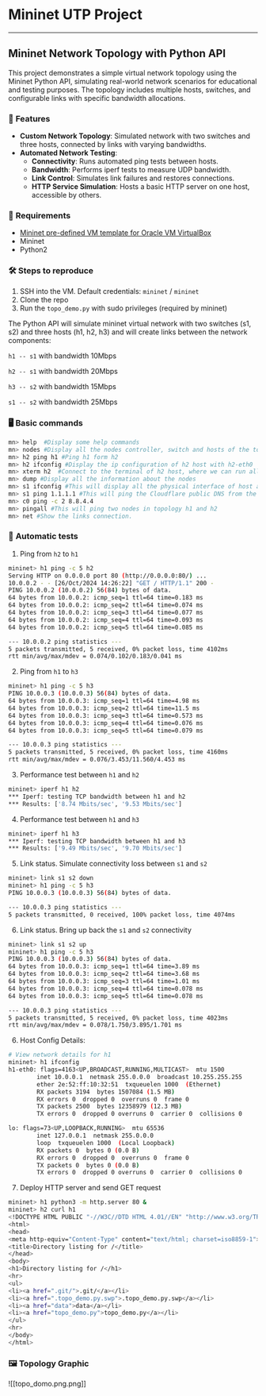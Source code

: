 # Mininet UTP Project
--- 

## **Mininet Network Topology with Python API**

This project demonstrates a simple virtual network topology using the Mininet Python API, simulating real-world network scenarios for educational and testing purposes. The topology includes multiple hosts, switches, and configurable links with specific bandwidth allocations.

### 🔖  **Features**

* **Custom Network Topology**: Simulated network with two switches and three hosts, connected by links with varying bandwidths.
* **Automated Network Testing**:
	* **Connectivity**: Runs automated ping tests between hosts.
	* **Bandwidth**: Performs iperf tests to measure UDP bandwidth.
	* **Link Control**: Simulates link failures and restores connections.
	* **HTTP Service Simulation**: Hosts a basic HTTP server on one host, accessible by others.

### 🧰  **Requirements**

* [Mininet pre-defined VM template for Oracle VM VirtualBox](https://github.com/mininet/mininet/releases/)
* Mininet
* Python2

### 🛠️  **Steps to reproduce**

1.  SSH into the VM. Default credentials:
	`mininet` / `mininet`
2. Clone the repo
3. Run the `topo_demo.py` with sudo privileges (required by mininet)

The Python API will simulate mininet virtual network with two switches (s1, s2) and three hosts (h1, h2, h3) and will create links between the network components:

`h1 -- s1` with bandwidth 10Mbps

`h2 -- s1` with bandwidth 20Mbps

`h3 -- s2` with bandwidth 15Mbps

`s1 -- s2` with bandwidth 25Mbps

### 🖥️ **Basic commands**
```sh
mn> help  #Display some help commands
mn> nodes #Display all the nodes controller, switch and hosts of the topology
mn> h2 ping h1 #Ping h1 form h2
mn> h2 ifconfig #Display the ip configuration of h2 host with h2-eth0
mn> xterm h2  #Connect to the terminal of h2 host, where we can run all the commands
mn> dump #Display all the information about the nodes
mn> s1 ifconfig #This will display all the physical interface of host as well as the logical interface of the switch
mn> s1 ping 1.1.1.1 #This will ping the Cloudflare public DNS from the switch
mn> c0 ping -c 2 8.8.4.4
mn> pingall #This will ping two nodes in topology h1 and h2
mn> net #Show the links connection.
```

### 📝 **Automatic tests**

1. Ping from `h2` to `h1`
```sh
mininet> h1 ping -c 5 h2
Serving HTTP on 0.0.0.0 port 80 (http://0.0.0.0:80/) ...
10.0.0.2 - - [26/Oct/2024 14:26:22] "GET / HTTP/1.1" 200 -
PING 10.0.0.2 (10.0.0.2) 56(84) bytes of data.
64 bytes from 10.0.0.2: icmp_seq=1 ttl=64 time=0.183 ms
64 bytes from 10.0.0.2: icmp_seq=2 ttl=64 time=0.074 ms
64 bytes from 10.0.0.2: icmp_seq=3 ttl=64 time=0.077 ms
64 bytes from 10.0.0.2: icmp_seq=4 ttl=64 time=0.093 ms
64 bytes from 10.0.0.2: icmp_seq=5 ttl=64 time=0.085 ms

--- 10.0.0.2 ping statistics ---
5 packets transmitted, 5 received, 0% packet loss, time 4102ms
rtt min/avg/max/mdev = 0.074/0.102/0.183/0.041 ms
```

2. Ping from `h1` to `h3`
```sh
mininet> h1 ping -c 5 h3
PING 10.0.0.3 (10.0.0.3) 56(84) bytes of data.
64 bytes from 10.0.0.3: icmp_seq=1 ttl=64 time=4.98 ms
64 bytes from 10.0.0.3: icmp_seq=2 ttl=64 time=11.5 ms
64 bytes from 10.0.0.3: icmp_seq=3 ttl=64 time=0.573 ms
64 bytes from 10.0.0.3: icmp_seq=4 ttl=64 time=0.076 ms
64 bytes from 10.0.0.3: icmp_seq=5 ttl=64 time=0.079 ms

--- 10.0.0.3 ping statistics ---
5 packets transmitted, 5 received, 0% packet loss, time 4160ms
rtt min/avg/max/mdev = 0.076/3.453/11.560/4.453 ms
```

3. Performance test between `h1` and `h2`
```sh
mininet> iperf h1 h2
*** Iperf: testing TCP bandwidth between h1 and h2
*** Results: ['8.74 Mbits/sec', '9.53 Mbits/sec']
```

4. Performance test between `h1` and `h3`
```sh
mininet> iperf h1 h3
*** Iperf: testing TCP bandwidth between h1 and h3
*** Results: ['9.49 Mbits/sec', '9.70 Mbits/sec']
```

5. Link status. Simulate connectivity loss between `s1` and `s2`
```sh
mininet> link s1 s2 down
mininet> h1 ping -c 5 h3
PING 10.0.0.3 (10.0.0.3) 56(84) bytes of data.

--- 10.0.0.3 ping statistics ---
5 packets transmitted, 0 received, 100% packet loss, time 4074ms
```

6. Link status. Bring up back the `s1` and `s2` connectivity
```sh
mininet> link s1 s2 up
mininet> h1 ping -c 5 h3
PING 10.0.0.3 (10.0.0.3) 56(84) bytes of data.
64 bytes from 10.0.0.3: icmp_seq=1 ttl=64 time=3.89 ms
64 bytes from 10.0.0.3: icmp_seq=2 ttl=64 time=3.68 ms
64 bytes from 10.0.0.3: icmp_seq=3 ttl=64 time=1.01 ms
64 bytes from 10.0.0.3: icmp_seq=4 ttl=64 time=0.078 ms
64 bytes from 10.0.0.3: icmp_seq=5 ttl=64 time=0.078 ms

--- 10.0.0.3 ping statistics ---
5 packets transmitted, 5 received, 0% packet loss, time 4023ms
rtt min/avg/max/mdev = 0.078/1.750/3.895/1.701 ms
```

6. Host Config Details:
```sh
# View network details for h1
mininet> h1 ifconfig
h1-eth0: flags=4163<UP,BROADCAST,RUNNING,MULTICAST>  mtu 1500
        inet 10.0.0.1  netmask 255.0.0.0  broadcast 10.255.255.255
        ether 2e:52:ff:10:32:51  txqueuelen 1000  (Ethernet)
        RX packets 3194  bytes 1507084 (1.5 MB)
        RX errors 0  dropped 0  overruns 0  frame 0
        TX packets 2500  bytes 12358979 (12.3 MB)
        TX errors 0  dropped 0 overruns 0  carrier 0  collisions 0

lo: flags=73<UP,LOOPBACK,RUNNING>  mtu 65536
        inet 127.0.0.1  netmask 255.0.0.0
        loop  txqueuelen 1000  (Local Loopback)
        RX packets 0  bytes 0 (0.0 B)
        RX errors 0  dropped 0  overruns 0  frame 0
        TX packets 0  bytes 0 (0.0 B)
        TX errors 0  dropped 0 overruns 0  carrier 0  collisions 0
```

7. Deploy HTTP server and send GET request
```sh
mininet> h1 python3 -m http.server 80 &
mininet> h2 curl h1
<!DOCTYPE HTML PUBLIC "-//W3C//DTD HTML 4.01//EN" "http://www.w3.org/TR/html4/strict.dtd">
<html>
<head>
<meta http-equiv="Content-Type" content="text/html; charset=iso8859-1">
<title>Directory listing for /</title>
</head>
<body>
<h1>Directory listing for /</h1>
<hr>
<ul>
<li><a href=".git/">.git/</a></li>
<li><a href=".topo_demo.py.swp">.topo_demo.py.swp</a></li>
<li><a href="data">data</a></li>
<li><a href="topo_demo.py">topo_demo.py</a></li>
</ul>
<hr>
</body>
</html>
```

### 🖼️ Topology Graphic
![[topo_domo.png.png]]